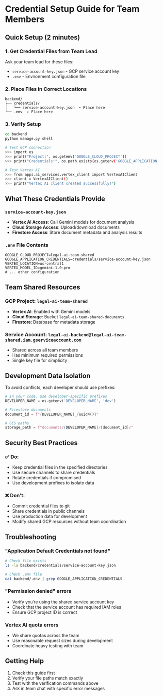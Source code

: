 # Credential Setup Guide for Team Members

## Quick Setup (2 minutes)

### 1. Get Credential Files from Team Lead
Ask your team lead for these files:
- `service-account-key.json` - GCP service account key
- `.env` - Environment configuration file

### 2. Place Files in Correct Locations
```
backend/
├── credentials/
│   └── service-account-key.json  ← Place here
└── .env  ← Place here
```

### 3. Verify Setup
```bash
cd backend
python manage.py shell

# Test GCP connection
>>> import os
>>> print("Project:", os.getenv('GOOGLE_CLOUD_PROJECT'))
>>> print("Credentials:", os.path.exists(os.getenv('GOOGLE_APPLICATION_CREDENTIALS')))

# Test Vertex AI
>>> from apps.ai_services.vertex_client import VertexAIClient
>>> client = VertexAIClient()
>>> print("Vertex AI client created successfully!")
```

## What These Credentials Provide

### `service-account-key.json`
- **Vertex AI Access**: Call Gemini models for document analysis
- **Cloud Storage Access**: Upload/download documents
- **Firestore Access**: Store document metadata and analysis results

### `.env` File Contents
```env
GOOGLE_CLOUD_PROJECT=legal-ai-team-shared
GOOGLE_APPLICATION_CREDENTIALS=credentials/service-account-key.json
VERTEX_LOCATION=us-central1
VERTEX_MODEL_ID=gemini-1.0-pro
# ... other configuration
```

## Team Shared Resources

### GCP Project: `legal-ai-team-shared`
- **Vertex AI**: Enabled with Gemini models
- **Cloud Storage**: Bucket `legal-ai-team-shared-documents`
- **Firestore**: Database for metadata storage

### Service Account: `legal-ai-backend@legal-ai-team-shared.iam.gserviceaccount.com`
- Shared across all team members
- Has minimum required permissions
- Single key file for simplicity

## Development Data Isolation

To avoid conflicts, each developer should use prefixes:

```python
# In your code, use developer-specific prefixes
DEVELOPER_NAME = os.getenv('DEVELOPER_NAME', 'dev')

# Firestore documents
document_id = f"{DEVELOPER_NAME}_{uuid4()}"

# GCS paths
storage_path = f"documents/{DEVELOPER_NAME}/{document_id}/"
```

## Security Best Practices

### ✅ Do:
- Keep credential files in the specified directories
- Use secure channels to share credentials
- Rotate credentials if compromised
- Use development prefixes to isolate data

### ❌ Don't:
- Commit credential files to git
- Share credentials in public channels
- Use production data for development
- Modify shared GCP resources without team coordination

## Troubleshooting

### "Application Default Credentials not found"
```bash
# Check file exists
ls -la backend/credentials/service-account-key.json

# Check .env file
cat backend/.env | grep GOOGLE_APPLICATION_CREDENTIALS
```

### "Permission denied" errors
- Verify you're using the shared service account key
- Check that the service account has required IAM roles
- Ensure GCP project ID is correct

### Vertex AI quota errors
- We share quotas across the team
- Use reasonable request sizes during development
- Coordinate heavy testing with team

## Getting Help

1. Check this guide first
2. Verify your file paths match exactly
3. Test with the verification commands above
4. Ask in team chat with specific error messages